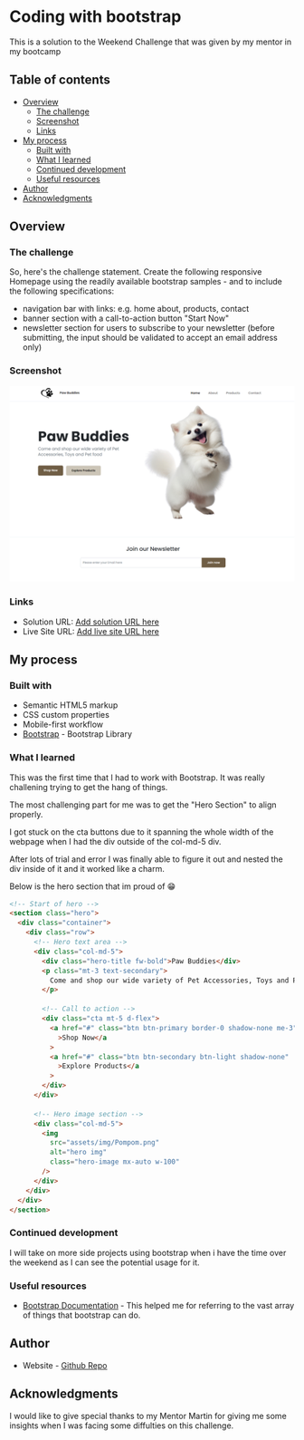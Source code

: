 # Coding with bootstrap

This is a solution to the Weekend Challenge that was given by my mentor in my bootcamp

## Table of contents

- [Overview](#overview)
  - [The challenge](#the-challenge)
  - [Screenshot](#screenshot)
  - [Links](#links)
- [My process](#my-process)
  - [Built with](#built-with)
  - [What I learned](#what-i-learned)
  - [Continued development](#continued-development)
  - [Useful resources](#useful-resources)
- [Author](#author)
- [Acknowledgments](#acknowledgments)

## Overview

### The challenge

So, here's the challenge statement. Create the following responsive Homepage using the readily available bootstrap samples - and to include the following specifications:

- navigation bar with links: e.g. home about, products, contact
- banner section with a call-to-action button "Start Now"
- newsletter section for users to subscribe to your newsletter (before submitting, the input should be validated to accept an email address only)

### Screenshot

![](./assets/img/desktop%20view.png)

### Links

- Solution URL: [Add solution URL here](https://your-solution-url.com)
- Live Site URL: [Add live site URL here](https://your-live-site-url.com)

## My process

### Built with

- Semantic HTML5 markup
- CSS custom properties
- Mobile-first workflow
- [Bootstrap](https://getbootstrap.com) - Bootstrap Library

### What I learned

This was the first time that I had to work with Bootstrap. It was really challening trying to get the hang of things.

The most challenging part for me was to get the "Hero Section" to align properly.

I got stuck on the cta buttons due to it spanning the whole width of the webpage when I had the div outside of the col-md-5 div.

After lots of trial and error I was finally able to figure it out and nested the div inside of it and it worked like a charm.

Below is the hero section that im proud of 😁

```html
<!-- Start of hero -->
<section class="hero">
  <div class="container">
    <div class="row">
      <!-- Hero text area -->
      <div class="col-md-5">
        <div class="hero-title fw-bold">Paw Buddies</div>
        <p class="mt-3 text-secondary">
          Come and shop our wide variety of Pet Accessories, Toys and Pet food
        </p>

        <!-- Call to action -->
        <div class="cta mt-5 d-flex">
          <a href="#" class="btn btn-primary border-0 shadow-none me-3"
            >Shop Now</a
          >
          <a href="#" class="btn btn-secondary btn-light shadow-none"
            >Explore Products</a
          >
        </div>
      </div>

      <!-- Hero image section -->
      <div class="col-md-5">
        <img
          src="assets/img/Pompom.png"
          alt="hero img"
          class="hero-image mx-auto w-100"
        />
      </div>
    </div>
  </div>
</section>
```

### Continued development

I will take on more side projects using bootstrap when i have the time over the weekend as I can see the potential usage for it.

### Useful resources

- [Bootstrap Documentation](https://getbootstrap.com/docs/5.3/getting-started/introduction/) - This helped me for referring to the vast array of things that bootstrap can do.

## Author

- Website - [Github Repo](hhttps://github.com/Joonbie)

## Acknowledgments

I would like to give special thanks to my Mentor Martin for giving me some insights when I was facing some diffulties on this challenge.
